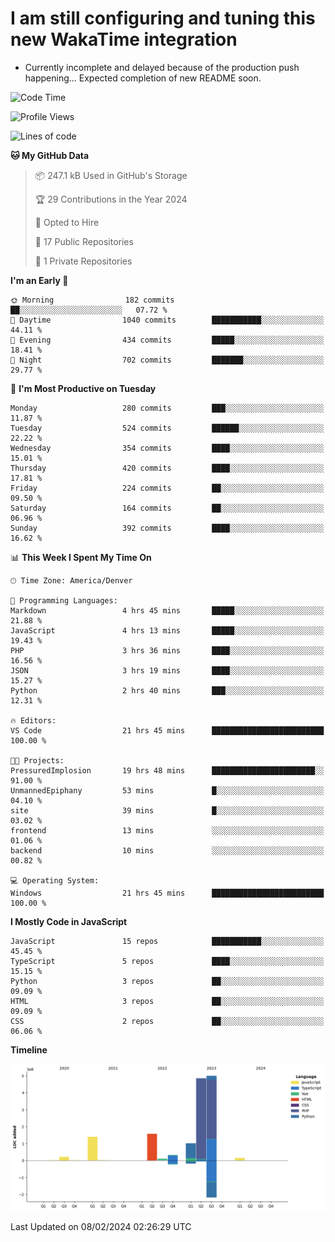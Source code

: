 # I am still configuring and tuning this new WakaTime integration
- Currently incomplete and delayed because of the production push happening... Expected completion of new README soon.
<!--START_SECTION:waka-->
![Code Time](http://img.shields.io/badge/Code%20Time-489%20hrs%2016%20mins-blue)

![Profile Views](http://img.shields.io/badge/Profile%20Views-0-blue)

![Lines of code](https://img.shields.io/badge/From%20Hello%20World%20I%27ve%20Written-14.7%20million%20lines%20of%20code-blue)

**🐱 My GitHub Data** 

> 📦 247.1 kB Used in GitHub's Storage 
 > 
> 🏆 29 Contributions in the Year 2024
 > 
> 💼 Opted to Hire
 > 
> 📜 17 Public Repositories 
 > 
> 🔑 1 Private Repositories 
 > 
**I'm an Early 🐤** 

```text
🌞 Morning                182 commits         ██░░░░░░░░░░░░░░░░░░░░░░░   07.72 % 
🌆 Daytime                1040 commits        ███████████░░░░░░░░░░░░░░   44.11 % 
🌃 Evening                434 commits         █████░░░░░░░░░░░░░░░░░░░░   18.41 % 
🌙 Night                  702 commits         ███████░░░░░░░░░░░░░░░░░░   29.77 % 
```
📅 **I'm Most Productive on Tuesday** 

```text
Monday                   280 commits         ███░░░░░░░░░░░░░░░░░░░░░░   11.87 % 
Tuesday                  524 commits         ██████░░░░░░░░░░░░░░░░░░░   22.22 % 
Wednesday                354 commits         ████░░░░░░░░░░░░░░░░░░░░░   15.01 % 
Thursday                 420 commits         ████░░░░░░░░░░░░░░░░░░░░░   17.81 % 
Friday                   224 commits         ██░░░░░░░░░░░░░░░░░░░░░░░   09.50 % 
Saturday                 164 commits         ██░░░░░░░░░░░░░░░░░░░░░░░   06.96 % 
Sunday                   392 commits         ████░░░░░░░░░░░░░░░░░░░░░   16.62 % 
```


📊 **This Week I Spent My Time On** 

```text
🕑︎ Time Zone: America/Denver

💬 Programming Languages: 
Markdown                 4 hrs 45 mins       █████░░░░░░░░░░░░░░░░░░░░   21.88 % 
JavaScript               4 hrs 13 mins       █████░░░░░░░░░░░░░░░░░░░░   19.43 % 
PHP                      3 hrs 36 mins       ████░░░░░░░░░░░░░░░░░░░░░   16.56 % 
JSON                     3 hrs 19 mins       ████░░░░░░░░░░░░░░░░░░░░░   15.27 % 
Python                   2 hrs 40 mins       ███░░░░░░░░░░░░░░░░░░░░░░   12.31 % 

🔥 Editors: 
VS Code                  21 hrs 45 mins      █████████████████████████   100.00 % 

🐱‍💻 Projects: 
PressuredImplosion       19 hrs 48 mins      ███████████████████████░░   91.00 % 
UnmannedEpiphany         53 mins             █░░░░░░░░░░░░░░░░░░░░░░░░   04.10 % 
site                     39 mins             █░░░░░░░░░░░░░░░░░░░░░░░░   03.02 % 
frontend                 13 mins             ░░░░░░░░░░░░░░░░░░░░░░░░░   01.06 % 
backend                  10 mins             ░░░░░░░░░░░░░░░░░░░░░░░░░   00.82 % 

💻 Operating System: 
Windows                  21 hrs 45 mins      █████████████████████████   100.00 % 
```

**I Mostly Code in JavaScript** 

```text
JavaScript               15 repos            ███████████░░░░░░░░░░░░░░   45.45 % 
TypeScript               5 repos             ████░░░░░░░░░░░░░░░░░░░░░   15.15 % 
Python                   3 repos             ██░░░░░░░░░░░░░░░░░░░░░░░   09.09 % 
HTML                     3 repos             ██░░░░░░░░░░░░░░░░░░░░░░░   09.09 % 
CSS                      2 repos             ██░░░░░░░░░░░░░░░░░░░░░░░   06.06 % 
```



**Timeline**

![Lines of Code chart](https://raw.githubusercontent.com/certifiedbice/certifiedbice/main/assets/bar_graph.png)


 Last Updated on 08/02/2024 02:26:29 UTC
<!--END_SECTION:waka-->

